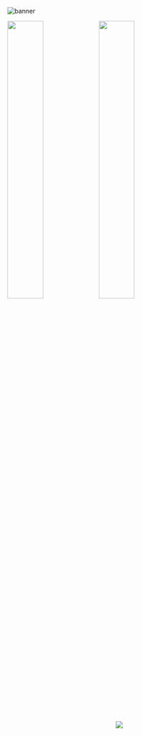 ![banner](https://github.com/Bremgovi/Bremgovi/assets/89049877/116af658-e111-40ad-83bc-3fccc7c0fe45)
<div>
<img width=40% align=top src="http://github-readme-streak-stats.herokuapp.com?user=Bremgovi&theme=monokai&hide_border=true&border_radius=0"/>
<img width=40% align=top src="https://github-readme-stats.vercel.app/api?username=bremgovi&show_icons=true&theme=monokai&bg_color=00000000"/>
</div>
<p align="center"><img src="https://github-profile-trophy.vercel.app/?username=bremgovi&theme=monokai&row=1&no-frame=true&no-bg=true"></p>


